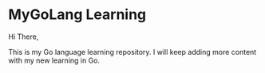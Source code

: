 # MyGoLang Learning

Hi There,

This is my Go language learning repository.
I will keep adding more content with my new learning in Go.
